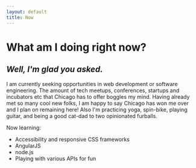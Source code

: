 ```yaml
---
layout: default
title: Now
---
```

# What am I doing right now?
## *Well, I'm glad you asked.*
I am currently seeking opportunities in web development or software engineering. The amount of tech meetups, conferences, startups and incubators etc that Chicago has to offer boggles my mind. Having already met so many cool new folks, I am happy to say Chicago has won me over and I plan on remaining here! Also I'm practicing yoga, spin-bike, playing guitar, and being a good cat-dad to two opinionated furballs.  

Now learning:

* Accessibility and responsive CSS frameworks
* AngularJS
* node.js
* Playing with various APIs for fun

